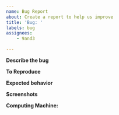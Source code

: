 ```yaml
---
name: Bug Report
about: Create a report to help us improve
title: 'Bug: '
labels: bug
assignees:
    - 9and3

---
```


**Describe the bug**
<!-- A clear and concise description of what the bug is. -->

**To Reproduce**
<!-- Steps to reproduce the behavior:
1. Go to '...'
2. Click on '....'
3. Scroll down to '....'
4. See error -->

**Expected behavior**
<!-- A clear and concise description of what you expected to happen. -->

**Screenshots**
<!-- If applicable, add screenshots to help explain your problem. -->

**Computing Machine:**
 <!-- - OS: [e.g. Ubuntu LTS 22.04] -->